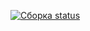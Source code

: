 [![Сборка status](https://ci.appveyor.com/api/projects/status/pwj6ttef9rn4mf5d?svg=true)](https://ci.appveyor.com/project/Darya9810/pcard)